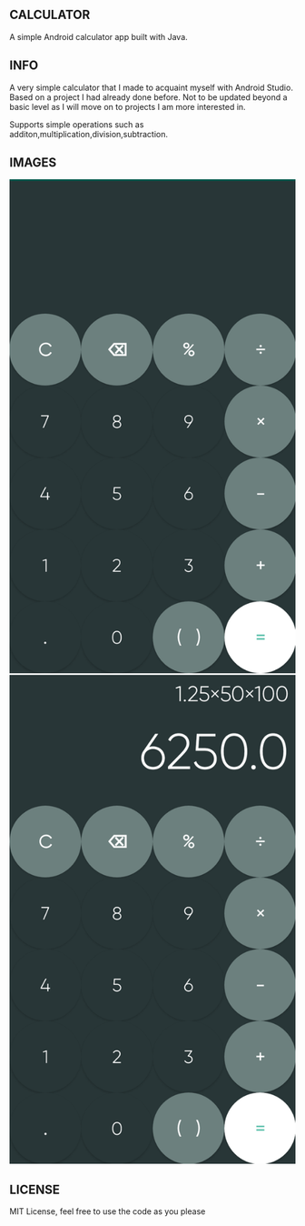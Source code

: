 ## CALCULATOR 

A simple Android calculator app built with Java.

## INFO

A very simple calculator that I made to acquaint myself with Android Studio. Based on a project I had already done before. Not to be updated beyond a basic level as I will move on to projects I am more interested in.

Supports simple operations such as additon,multiplication,division,subtraction.

## IMAGES 

![Image1](screenshots/Screenshot_2.png)
![Image2](screenshots/Screenshot_3.png)

## LICENSE

MIT License, feel free to use the code as you please
